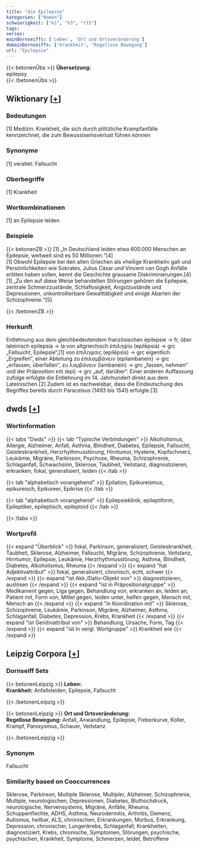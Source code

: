```yaml
---
title: "die Epilepsie"
kategorien: ["Nomen"]
schwierigkeit: ["k1", "h3", "r15"]
tags:
series:
mainDornseiffs: ['Leben', 'Ort und Ortsveränderung']
domainDornseiffs: ['Krankheit', 'Regellose Bewegung']
url: "Epilepsie"
---
```


{{< betonenÜbs >}}
**Übersetzung:**  
epilepsy  
{{< /betonenÜbs >}}

## Wiktionary [[+](https://de.wiktionary.org/wiki/Epilepsie)]

### Bedeutungen
[1] Medizin: Krankheit, die sich durch plötzliche Krampfanfälle kennzeichnet, die zum Bewusstseinsverlust führen können  

### Synonyme
[1] veraltet: Fallsucht  

### Oberbegriffe
[1] Krankheit  

### Wortkombinationen
[1] an Epilepsie leiden  

### Beispiele
{{< betonenZB >}}
[1] „In Deutschland leiden etwa 600.000 Menschen an Epilepsie, weltweit sind es 50 Millionen.“[4]  
[1] Obwohl Epilepsie bei den alten Griechen als »heilige Krankheit« galt und Persönlichkeiten wie Sokrates, Julius Cäsar und Vincent van Gogh Anfälle erlitten haben sollen, kennt die Geschichte grausame Diskriminierungen.[4]  
[1] „Zu den auf diese Weise behandelten Störungen gehören die Epilepsie, zentrale Schmerzzustände, Schlaflosigkeit, Angstzustände und Depressionen, unkontrollierbare Gewalttätigkeit und einige Abarten der Schizophrenie.“[5]  

{{< /betonenZB >}}
### Herkunft
Entlehnung aus dem gleichbedeutendem französischen épilepsie → fr, über lateinisch epilepsia → la von altgriechisch ἐπιληψία (epilēpsia) → grc „Fallsucht, Epilepsie“,[1] von  ἐπίληψσις (epilēpsis) → grc eigentlich „Ergreifen“, einer Ableitung zu ἐπιλαμβάνειν (epilambanein) → grc „erfassen, überfallen“, zu λαμβάνειν (lambanein) → grc „fassen, nehmen“ und der Präposition επί (epi) → grc „auf, darüber“. Einer anderen Auffassung zufolge erfolgte die Entlehnung im 14. Jahrhundert direkt aus dem Lateinischen.[2] Zudem ist es nachweisbar, dass die Eindeutschung des Begriffes bereits durch Paracelsus (1493 bis 1541) erfolgte.[3]  



## dwds [[+](https://www.dwds.de/wb/Epilepsie)]

### Wortinformation
{{< tabs "Dwds" >}}
{{< tab "Typische Verbindungen" >}}
Alkoholismus, Allergie, Alzheimer, Anfall, Asthma, Blindheit, Diabetes, Epilepsie, Fallsucht, Geisteskrankheit, Herzrhythmusstörung, Hirntumor, Hysterie, Kopfschmerz, Leukämie, Migräne, Parkinson, Psychose, Rheuma, Schizophrenie, Schlaganfall, Schwachsinn, Sklerose, Taubheit, Veitstanz, diagnostizieren, erkranken, fokal, generalisiert, leiden
{{< /tab >}}

{{< tab "alphabetisch vorangehend" >}}
Epilation, Epikureismus, epikureisch, Epikureer, Epikrise
{{< /tab >}}

{{< tab "alphabetisch vorangehend" >}}
Epilepsieklinik, epileptiform, Epileptiker, epileptisch, epileptoid
{{< /tab >}}

{{< /tabs >}}

### Wortprofil
{{< expand "Überblick" >}} fokal, Parkinson, generalisiert, Geisteskrankheit, Taubheit, Sklerose, Alzheimer, Fallsucht, Migräne, Schizophrenie, Veitstanz, Hirntumor, Epilepsie, Leukämie, Herzrhythmusstörung, Asthma, Blindheit, Diabetes, Alkoholismus, Rheuma {{< /expand >}}
{{< expand "hat Adjektivattribut" >}} fokal, generalisiert, chronisch, echt, schwer {{< /expand >}}
{{< expand "ist Akk./Dativ-Objekt von" >}} diagnostizieren, auslösen {{< /expand >}}
{{< expand "ist in Präpositionalgruppe" >}} Medikament gegen, Liga gegen, Behandlung von, erkranken an, leiden an, Patient mit, Form von, Mittel gegen, leiden unter, helfen gegen, Mensch mit, Mensch an {{< /expand >}}
{{< expand "in Koordination mit" >}} Sklerose, Schizophrenie, Leukämie, Parkinson, Migräne, Alzheimer, Asthma, Schlaganfall, Diabetes, Depression, Krebs, Krankheit {{< /expand >}}
{{< expand "ist Genitivattribut von" >}} Behandlung, Ursache, Form, Tag {{< /expand >}}
{{< expand "ist in vergl. Wortgruppe" >}} Krankheit wie {{< /expand >}}

## Leipzig Corpora [[+](https://corpora.uni-leipzig.de/en/res?word=Epilepsie&corpusId=deu_newscrawl-public_2018)]

### Dornseiff Sets
{{< betonenLeipzig >}}
**Leben:**  
**Krankheit:** Anfallsleiden, Epilepsie, Fallsucht  

{{< /betonenLeipzig >}}


{{< betonenLeipzig >}}
**Ort und Ortsveränderung:**  
**Regellose Bewegung:** Anfall, Anwandlung, Epilepsie, Fieberkurve, Koller, Krampf, Paroxysmus, Schauer, Veitstanz  

{{< /betonenLeipzig >}}

### Synonym
Fallsucht


### Similarity based on Cooccurrences
Sklerose, Parkinson, Multiple Sklerose, Multipler, Alzheimer, Schizophrenie, Multiple, neurologischen, Depressionen, Diabetes, Bluthochdruck, neurologische, Nervensystems, Migräne, Anfälle, Rheuma, Schuppenflechte, ADHS, Asthma, Neurodermitis, Arthritis, Demenz, Autismus, heilbar, ALS, chronischen, Erkrankungen, Morbus, Erkrankung, Depression, chronischer, Lungenkrebs, Schlaganfall, Krankheiten, diagnostiziert, Krebs, chronische, Symptomen, Störungen, psychische, psychischen, Krankheit, Symptome, Schmerzen, leidet, Betroffene

